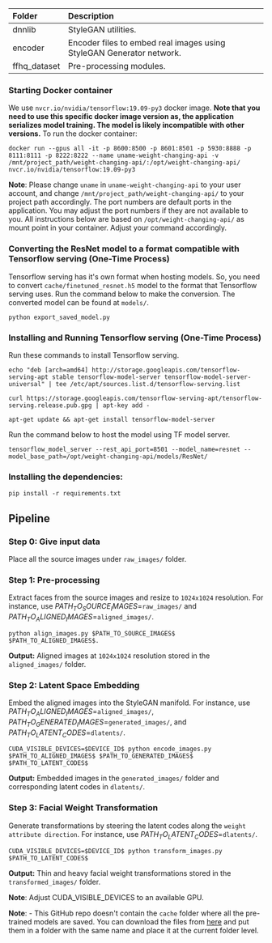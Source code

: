 | Folder | Description
| :--- | :----------
| dnnlib | StyleGAN utilities.
| encoder | Encoder files to embed real images using StyleGAN Generator network.
| ffhq_dataset | Pre-processing modules.

### Starting Docker container

We use `nvcr.io/nvidia/tensorflow:19.09-py3` docker image. **Note that you need to use this specific docker image version as, the application serializes model training. The model is likely incompatible with other versions.** To run the docker container:
```
docker run --gpus all -it -p 8600:8500 -p 8601:8501 -p 5930:8888 -p 8111:8111 -p 8222:8222 --name uname-weight-changing-api -v /mnt/project_path/weight-changing-api/:/opt/weight-changing-api/ nvcr.io/nvidia/tensorflow:19.09-py3
```
**Note**: Please change `uname` in `uname-weight-changing-api` to your user account, and change `/mnt/project_path/weight-changing-api/` to your project path accordingly. The port numbers are default ports in the application. You may adjust the port numbers if they are not available to you. All instructions below are based on `/opt/weight-changing-api/` as mount point in your container. Adjust your command accordingly.

### Converting the ResNet model to a format compatible with Tensorflow serving (One-Time Process)
Tensorflow serving has it's own format when hosting models. So, you need to convert `cache/finetuned_resnet.h5` model to the format that Tensorflow serving uses. Run the command below to make the conversion. The converted model can be found at `models/`.

```
python export_saved_model.py
```

### Installing and Running Tensorflow serving (One-Time Process)

Run these commands to install Tensorflow serving.

```
echo "deb [arch=amd64] http://storage.googleapis.com/tensorflow-serving-apt stable tensorflow-model-server tensorflow-model-server-universal" | tee /etc/apt/sources.list.d/tensorflow-serving.list

curl https://storage.googleapis.com/tensorflow-serving-apt/tensorflow-serving.release.pub.gpg | apt-key add -

apt-get update && apt-get install tensorflow-model-server
```
Run the command below to host the model using TF model server.
```
tensorflow_model_server --rest_api_port=8501 --model_name=resnet --model_base_path=/opt/weight-changing-api/models/ResNet/
```

### Installing the dependencies:
```
pip install -r requirements.txt
```

## Pipeline

### Step 0: Give input data
Place all the source images under `raw_images/` folder.

### Step 1: Pre-processing
Extract faces from the source images and resize to `1024x1024` resolution. For instance, use $PATH_TO_SOURCE_IMAGES$=`raw_images/` and $PATH_TO_ALIGNED_IMAGES$=`aligned_images/`.
```
python align_images.py $PATH_TO_SOURCE_IMAGES$ $PATH_TO_ALIGNED_IMAGES$.
```
__Output:__ Aligned images at `1024x1024` resolution stored in the `aligned_images/` folder.

### Step 2: Latent Space Embedding
Embed the aligned images into the StyleGAN manifold. For instance, use $PATH_TO_ALIGNED_IMAGES$=`aligned_images/`, $PATH_TO_GENERATED_IMAGES$=`generated_images/`, and $PATH_TO_LATENT_CODES$=`dlatents/`.
```
CUDA_VISIBLE_DEVICES=$DEVICE_ID$ python encode_images.py $PATH_TO_ALIGNED_IMAGES$ $PATH_TO_GENERATED_IMAGES$ $PATH_TO_LATENT_CODES$
```
__Output:__ Embedded images in the `generated_images/` folder and corresponding latent codes in `dlatents/`.

### Step 3: Facial Weight Transformation
Generate transformations by steering the latent codes along the `weight attribute direction`. For instance, use $PATH_TO_LATENT_CODES$=`dlatents/`.
```
CUDA_VISIBLE_DEVICES=$DEVICE_ID$ python transform_images.py $PATH_TO_LATENT_CODES$
```
__Output:__ Thin and heavy facial weight transformations stored in the `transformed_images/` folder.

**Note**: Adjust CUDA_VISIBLE_DEVICES to an available GPU.


**Note**: -  This GitHub repo doesn't contain the `cache` folder where all the pre-trained models are saved. You can download the files from [here](https://drive.google.com/drive/folders/1pQJi4ql-jzmtGq48VCkIcMAaudPwNC4v?usp=sharing) and put them in a folder with the same name and place it at the current folder level.
